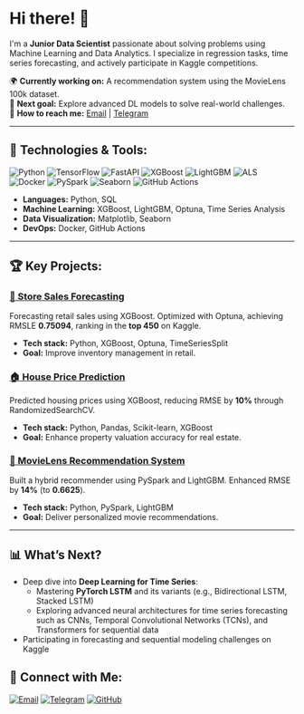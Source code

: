 # Hi there! 👋

I'm a **Junior Data Scientist** passionate about solving problems using Machine Learning and Data Analytics. I specialize in regression tasks, time series forecasting, and actively participate in Kaggle competitions.

🌍 **Currently working on:** A recommendation system using the MovieLens 100k dataset.  
🌱 **Next goal:** Explore advanced DL models to solve real-world challenges.  
💎 **How to reach me:** [Email](mailto:nasdorm.ml@inbox.ru) | [Telegram](https://t.me/Nasdorm)

---

## 🔧 **Technologies & Tools:**

![Python](https://img.shields.io/badge/Python-3.11-blue?logo=python&logoColor=white)
![TensorFlow](https://img.shields.io/badge/TensorFlow-2.16-orange?logo=tensorflow)
![FastAPI](https://img.shields.io/badge/FastAPI-0.115-lightgreen?logo=fastapi)
![XGBoost](https://img.shields.io/badge/XGBoost-1.6-orange?logo=xgboost)
![LightGBM](https://img.shields.io/badge/LightGBM-3.3.2-green?logo=lightgbm)
![ALS](https://img.shields.io/badge/ALS-Recommender-yellow)
![Docker](https://img.shields.io/badge/Docker-4.37-blue?logo=docker)
![PySpark](https://img.shields.io/badge/PySpark-3.5.4-green?logo=apachespark)
![Seaborn](https://img.shields.io/badge/Seaborn-0.13.2-green?logo=seaborn)
![GitHub Actions](https://img.shields.io/badge/CI/CD-GitHub_Actions-success?logo=githubactions)


- **Languages:** Python, SQL  
- **Machine Learning:** XGBoost, LightGBM, Optuna, Time Series Analysis  
- **Data Visualization:** Matplotlib, Seaborn  
- **DevOps:** Docker, GitHub Actions

---

## 🏆 **Key Projects:**

### [🔢 Store Sales Forecasting](https://github.com/NasdormML/Time_Series)
Forecasting retail sales using XGBoost. Optimized with Optuna, achieving RMSLE **0.75094**, ranking in the **top 450** on Kaggle.

- **Tech stack:** Python, XGBoost, Optuna, TimeSeriesSplit  
- **Goal:** Improve inventory management in retail.

### [🏠 House Price Prediction](https://github.com/NasdormML/House_price_try)
Predicted housing prices using XGBoost, reducing RMSE by **10%** through RandomizedSearchCV.

- **Tech stack:** Python, Pandas, Scikit-learn, XGBoost  
- **Goal:** Enhance property valuation accuracy for real estate.

### [🎥 MovieLens Recommendation System](https://github.com/NasdormML/MovieLens-100K)
Built a hybrid recommender using PySpark and LightGBM. Enhanced RMSE by **14%** (to **0.6625**).

- **Tech stack:** Python, PySpark, LightGBM  
- **Goal:** Deliver personalized movie recommendations.

---

## 📊 **What’s Next?**

- Deep dive into **Deep Learning for Time Series**:
  - Mastering **PyTorch LSTM** and its variants (e.g., Bidirectional LSTM, Stacked LSTM)
  - Exploring advanced neural architectures for time series forecasting such as CNNs, Temporal Convolutional Networks (TCNs), and Transformers for sequential data
- Participating in forecasting and sequential modeling challenges on Kaggle


## 📢 **Connect with Me:**

[![Email](https://img.shields.io/badge/Email-Contact-blue)](mailto:nasdorm.ml@inbox.ru)
[![Telegram](https://img.shields.io/badge/Telegram-Contact-blue)](https://t.me/Nasdorm)
[![GitHub](https://img.shields.io/badge/GitHub-NasdormML-green)](https://github.com/NasdormML)
